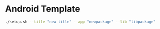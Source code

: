 Android Template
================

```sh
./setup.sh --title "new title" --app "newpackage" --lib "libpackage"
```
